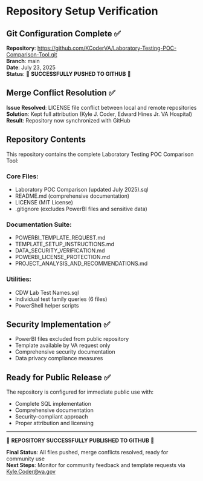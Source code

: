 # Repository Setup Verification

## Git Configuration Complete ✅

**Repository**: https://github.com/KCoderVA/Laboratory-Testing-POC-Comparison-Tool.git  
**Branch**: main  
**Date**: July 23, 2025  
**Status**: 🎉 **SUCCESSFULLY PUSHED TO GITHUB** 🎉

## Merge Conflict Resolution ✅

**Issue Resolved**: LICENSE file conflict between local and remote repositories  
**Solution**: Kept full attribution (Kyle J. Coder, Edward Hines Jr. VA Hospital)  
**Result**: Repository now synchronized with GitHub  

## Repository Contents

This repository contains the complete Laboratory Testing POC Comparison Tool:

### Core Files:
- Laboratory POC Comparison (updated July 2025).sql
- README.md (comprehensive documentation)
- LICENSE (MIT License)
- .gitignore (excludes PowerBI files and sensitive data)

### Documentation Suite:
- POWERBI_TEMPLATE_REQUEST.md
- TEMPLATE_SETUP_INSTRUCTIONS.md
- DATA_SECURITY_VERIFICATION.md
- POWERBI_LICENSE_PROTECTION.md
- PROJECT_ANALYSIS_AND_RECOMMENDATIONS.md

### Utilities:
- CDW Lab Test Names.sql
- Individual test family queries (6 files)
- PowerShell helper scripts

## Security Implementation ✅

- PowerBI files excluded from public repository
- Template available by VA request only
- Comprehensive security documentation
- Data privacy compliance measures

## Ready for Public Release ✅

The repository is configured for immediate public use with:
- Complete SQL implementation
- Comprehensive documentation
- Security-compliant approach
- Proper attribution and licensing

---

🎉 **REPOSITORY SUCCESSFULLY PUBLISHED TO GITHUB** 🎉

**Final Status**: All files pushed, merge conflicts resolved, ready for community use  
**Next Steps**: Monitor for community feedback and template requests via Kyle.Coder@va.gov
